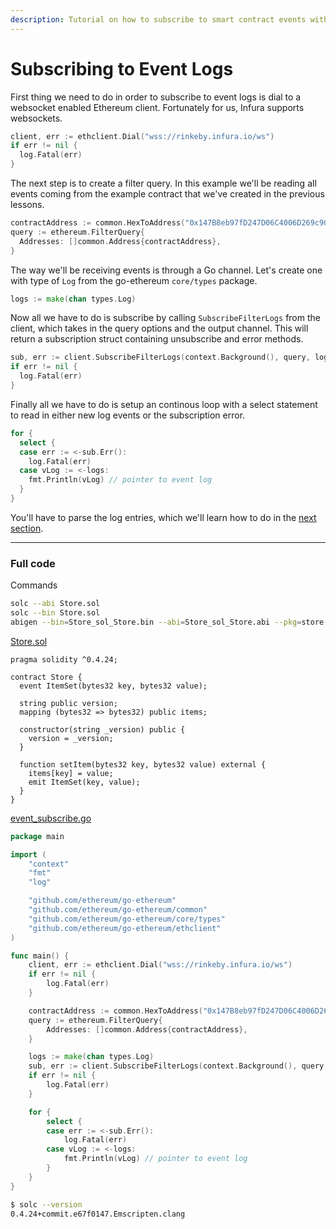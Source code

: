 ```yaml
---
description: Tutorial on how to subscribe to smart contract events with Go.
---
```


# Subscribing to Event Logs

First thing we need to do in order to subscribe to event logs is dial to a websocket enabled Ethereum client. Fortunately for us, Infura supports websockets.

```go
client, err := ethclient.Dial("wss://rinkeby.infura.io/ws")
if err != nil {
  log.Fatal(err)
}
```

The next step is to create a filter query. In this example we'll be reading all events coming from the example contract that we've created in the previous lessons.

```go
contractAddress := common.HexToAddress("0x147B8eb97fD247D06C4006D269c90C1908Fb5D54")
query := ethereum.FilterQuery{
  Addresses: []common.Address{contractAddress},
}
```

The way we'll be receiving events is through a Go channel. Let's create one with type of `Log` from the go-ethereum `core/types` package.

```go
logs := make(chan types.Log)
```

Now all we have to do is subscribe by calling `SubscribeFilterLogs` from the client, which takes in the query options and the output channel. This will return a subscription struct containing unsubscribe and error methods.

```go
sub, err := client.SubscribeFilterLogs(context.Background(), query, logs)
if err != nil {
  log.Fatal(err)
}
```

Finally all we have to do is setup an continous loop with a select statement to read in either new log events or the subscription error.

```go
for {
  select {
  case err := <-sub.Err():
    log.Fatal(err)
  case vLog := <-logs:
    fmt.Println(vLog) // pointer to event log
  }
}
```

You'll have to parse the log entries, which we'll learn how to do in the [next section](../event-read).

---

### Full code

Commands

```bash
solc --abi Store.sol
solc --bin Store.sol
abigen --bin=Store_sol_Store.bin --abi=Store_sol_Store.abi --pkg=store --out=Store.go
```

[Store.sol](https://github.com/miguelmota/ethereum-development-with-go-book/blob/master/code/contracts/Store.sol)

```solidity
pragma solidity ^0.4.24;

contract Store {
  event ItemSet(bytes32 key, bytes32 value);

  string public version;
  mapping (bytes32 => bytes32) public items;

  constructor(string _version) public {
    version = _version;
  }

  function setItem(bytes32 key, bytes32 value) external {
    items[key] = value;
    emit ItemSet(key, value);
  }
}
```

[event_subscribe.go](https://github.com/miguelmota/ethereum-development-with-go-book/blob/master/code/event_subscribe.go)

```go
package main

import (
	"context"
	"fmt"
	"log"

	"github.com/ethereum/go-ethereum"
	"github.com/ethereum/go-ethereum/common"
	"github.com/ethereum/go-ethereum/core/types"
	"github.com/ethereum/go-ethereum/ethclient"
)

func main() {
	client, err := ethclient.Dial("wss://rinkeby.infura.io/ws")
	if err != nil {
		log.Fatal(err)
	}

	contractAddress := common.HexToAddress("0x147B8eb97fD247D06C4006D269c90C1908Fb5D54")
	query := ethereum.FilterQuery{
		Addresses: []common.Address{contractAddress},
	}

	logs := make(chan types.Log)
	sub, err := client.SubscribeFilterLogs(context.Background(), query, logs)
	if err != nil {
		log.Fatal(err)
	}

	for {
		select {
		case err := <-sub.Err():
			log.Fatal(err)
		case vLog := <-logs:
			fmt.Println(vLog) // pointer to event log
		}
	}
}
```

```bash
$ solc --version
0.4.24+commit.e67f0147.Emscripten.clang
```
